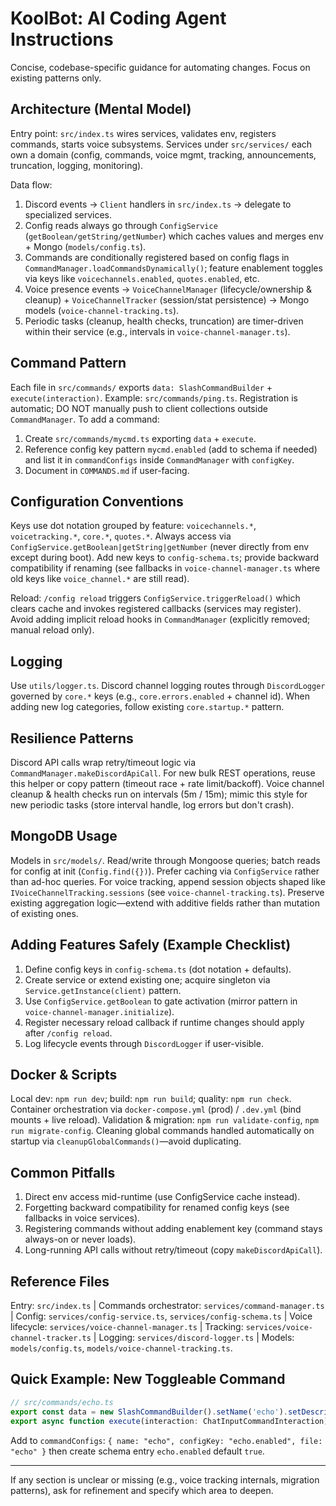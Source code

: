 # KoolBot: AI Coding Agent Instructions

Concise, codebase-specific guidance for automating changes. Focus on existing patterns only.

## Architecture (Mental Model)
Entry point: `src/index.ts` wires services, validates env, registers commands, starts voice subsystems. Services under `src/services/` each own a domain (config, commands, voice mgmt, tracking, announcements, truncation, logging, monitoring).

Data flow:
1. Discord events -> `Client` handlers in `src/index.ts` -> delegate to specialized services.
2. Config reads always go through `ConfigService` (`getBoolean/getString/getNumber`) which caches values and merges env + Mongo (`models/config.ts`).
3. Commands are conditionally registered based on config flags in `CommandManager.loadCommandsDynamically()`; feature enablement toggles via keys like `voicechannels.enabled`, `quotes.enabled`, etc.
4. Voice presence events -> `VoiceChannelManager` (lifecycle/ownership & cleanup) + `VoiceChannelTracker` (session/stat persistence) -> Mongo models (`voice-channel-tracking.ts`).
5. Periodic tasks (cleanup, health checks, truncation) are timer-driven within their service (e.g., intervals in `voice-channel-manager.ts`).

## Command Pattern
Each file in `src/commands/` exports `data: SlashCommandBuilder` + `execute(interaction)`. Example: `src/commands/ping.ts`. Registration is automatic; DO NOT manually push to client collections outside `CommandManager`. To add a command:
1. Create `src/commands/mycmd.ts` exporting `data` + `execute`.
2. Reference config key pattern `mycmd.enabled` (add to schema if needed) and list it in `commandConfigs` inside `CommandManager` with `configKey`.
3. Document in `COMMANDS.md` if user-facing.

## Configuration Conventions
Keys use dot notation grouped by feature: `voicechannels.*`, `voicetracking.*`, `core.*`, `quotes.*`. Always access via `ConfigService.getBoolean|getString|getNumber` (never directly from env except during boot). Add new keys to `config-schema.ts`; provide backward compatibility if renaming (see fallbacks in `voice-channel-manager.ts` where old keys like `voice_channel.*` are still read).

Reload: `/config reload` triggers `ConfigService.triggerReload()` which clears cache and invokes registered callbacks (services may register). Avoid adding implicit reload hooks in `CommandManager` (explicitly removed; manual reload only).

## Logging
Use `utils/logger.ts`. Discord channel logging routes through `DiscordLogger` governed by `core.*` keys (e.g., `core.errors.enabled` + channel id). When adding new log categories, follow existing `core.startup.*` pattern.

## Resilience Patterns
Discord API calls wrap retry/timeout logic via `CommandManager.makeDiscordApiCall`. For new bulk REST operations, reuse this helper or copy pattern (timeout race + rate limit/backoff). Voice channel cleanup & health checks run on intervals (5m / 15m); mimic this style for new periodic tasks (store interval handle, log errors but don't crash).

## MongoDB Usage
Models in `src/models/`. Read/write through Mongoose queries; batch reads for config at init (`Config.find({})`). Prefer caching via `ConfigService` rather than ad-hoc queries. For voice tracking, append session objects shaped like `IVoiceChannelTracking.sessions` (see `voice-channel-tracking.ts`). Preserve existing aggregation logic—extend with additive fields rather than mutation of existing ones.

## Adding Features Safely (Example Checklist)
1. Define config keys in `config-schema.ts` (dot notation + defaults).
2. Create service or extend existing one; acquire singleton via `Service.getInstance(client)` pattern.
3. Use `ConfigService.getBoolean` to gate activation (mirror pattern in `voice-channel-manager.initialize`).
4. Register necessary reload callback if runtime changes should apply after `/config reload`.
5. Log lifecycle events through `DiscordLogger` if user-visible.

## Docker & Scripts
Local dev: `npm run dev`; build: `npm run build`; quality: `npm run check`. Container orchestration via `docker-compose.yml` (prod) / `.dev.yml` (bind mounts + live reload). Validation & migration: `npm run validate-config`, `npm run migrate-config`. Cleaning global commands handled automatically on startup via `cleanupGlobalCommands()`—avoid duplicating.

## Common Pitfalls
1. Direct env access mid-runtime (use ConfigService cache instead).
2. Forgetting backward compatibility for renamed config keys (see fallbacks in voice services).
3. Registering commands without adding enablement key (command stays always-on or never loads).
4. Long-running API calls without retry/timeout (copy `makeDiscordApiCall`).

## Reference Files
Entry: `src/index.ts` | Commands orchestrator: `services/command-manager.ts` | Config: `services/config-service.ts`, `services/config-schema.ts` | Voice lifecycle: `services/voice-channel-manager.ts` | Tracking: `services/voice-channel-tracker.ts` | Logging: `services/discord-logger.ts` | Models: `models/config.ts`, `models/voice-channel-tracking.ts`.

## Quick Example: New Toggleable Command
```ts
// src/commands/echo.ts
export const data = new SlashCommandBuilder().setName('echo').setDescription('Echo text').addStringOption(o=>o.setName('text').setDescription('Text').setRequired(true));
export async function execute(interaction: ChatInputCommandInteraction){ await interaction.reply(interaction.options.getString('text', true)); }
```
Add to `commandConfigs`: `{ name: "echo", configKey: "echo.enabled", file: "echo" }` then create schema entry `echo.enabled` default `true`.

---
If any section is unclear or missing (e.g., voice tracking internals, migration patterns), ask for refinement and specify which area to deepen.
